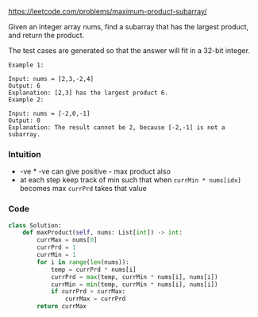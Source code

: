 https://leetcode.com/problems/maximum-product-subarray/

Given an integer array nums, find a subarray that has the largest product, and return the product.

The test cases are generated so that the answer will fit in a 32-bit integer.

```
Example 1:

Input: nums = [2,3,-2,4]
Output: 6
Explanation: [2,3] has the largest product 6.
Example 2:

Input: nums = [-2,0,-1]
Output: 0
Explanation: The result cannot be 2, because [-2,-1] is not a subarray.
```
### Intuition
- -ve * -ve can give positive - max product also
- at each step keep track of min such that when `currMin * nums[idx] ` becomes max `currPrd` takes that value
### Code
```python
class Solution:
    def maxProduct(self, nums: List[int]) -> int:
        currMax = nums[0]
        currPrd = 1
        currMin = 1
        for i in range(len(nums)):
            temp = currPrd * nums[i]
            currPrd = max(temp, currMin * nums[i], nums[i])
            currMin = min(temp, currMin * nums[i], nums[i])
            if currPrd > currMax:
                currMax = currPrd
        return currMax
```